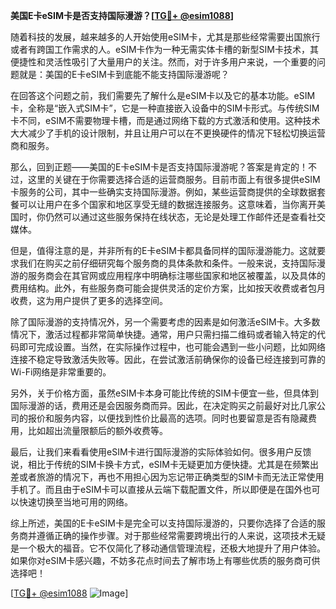 **美国E卡eSIM卡是否支持国际漫游？[[TG💪+ @esim1088](https://t.me/s/esim1088)]**

随着科技的发展，越来越多的人开始使用eSIM卡，尤其是那些经常需要出国旅行或者有跨国工作需求的人。eSIM卡作为一种无需实体卡槽的新型SIM卡技术，其便捷性和灵活性吸引了大量用户的关注。然而，对于许多用户来说，一个重要的问题就是：美国的E卡eSIM卡到底能不能支持国际漫游呢？

在回答这个问题之前，我们需要先了解什么是eSIM卡以及它的基本功能。eSIM卡，全称是“嵌入式SIM卡”，它是一种直接嵌入设备中的SIM卡形式。与传统SIM卡不同，eSIM不需要物理卡槽，而是通过网络下载的方式激活和使用。这种技术大大减少了手机的设计限制，并且让用户可以在不更换硬件的情况下轻松切换运营商和服务。

那么，回到正题——美国的E卡eSIM卡是否支持国际漫游呢？答案是肯定的！不过，这里的关键在于你需要选择合适的运营商服务。目前市面上有很多提供eSIM卡服务的公司，其中一些确实支持国际漫游。例如，某些运营商提供的全球数据套餐可以让用户在多个国家和地区享受无缝的数据连接服务。这意味着，当你离开美国时，你仍然可以通过这些服务保持在线状态，无论是处理工作邮件还是查看社交媒体。

但是，值得注意的是，并非所有的E卡eSIM卡都具备同样的国际漫游能力。这就要求我们在购买之前仔细研究每个服务商的具体条款和条件。一般来说，支持国际漫游的服务商会在其官网或应用程序中明确标注哪些国家和地区被覆盖，以及具体的费用结构。此外，有些服务商可能会提供灵活的定价方案，比如按天收费或者包月收费，这为用户提供了更多的选择空间。

除了国际漫游的支持情况外，另一个需要考虑的因素是如何激活eSIM卡。大多数情况下，激活过程都非常简单快捷。通常，用户只需扫描二维码或者输入特定的代码即可完成设置。当然，在实际操作过程中，也可能会遇到一些小问题，比如网络连接不稳定导致激活失败等。因此，在尝试激活前确保你的设备已经连接到可靠的Wi-Fi网络是非常重要的。

另外，关于价格方面，虽然eSIM卡本身可能比传统的SIM卡便宜一些，但具体到国际漫游的话，费用还是会因服务商而异。因此，在决定购买之前最好对比几家公司的报价和服务内容，以便找到性价比最高的选项。同时也要留意是否有隐藏费用，比如超出流量限额后的额外收费等。

最后，让我们来看看使用eSIM卡进行国际漫游的实际体验如何。很多用户反馈说，相比于传统的SIM卡换卡方式，eSIM卡无疑更加方便快捷。尤其是在频繁出差或者旅游的情况下，再也不用担心因为忘记带正确类型的SIM卡而无法正常使用手机了。而且由于eSIM卡可以直接从云端下载配置文件，所以即便是在国外也可以快速切换至当地可用的网络。

综上所述，美国的E卡eSIM卡是完全可以支持国际漫游的，只要你选择了合适的服务商并遵循正确的操作步骤。对于那些经常需要跨境出行的人来说，这项技术无疑是一个极大的福音。它不仅简化了移动通信管理流程，还极大地提升了用户体验。如果你对eSIM卡感兴趣，不妨多花点时间去了解市场上有哪些优质的服务商可供选择吧！

[[TG💪+ @esim1088](https://t.me/s/esim1088) ![Image](https://i.postimg.cc/4NQfJmqS/Snipaste-2025-05-13-00-14-12.png)]